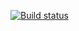 [![Build status](https://ci.appveyor.com/api/projects/status/5q76rkyrjwumrpoi?svg=true)](https://ci.appveyor.com/project/Korartol/patterns)